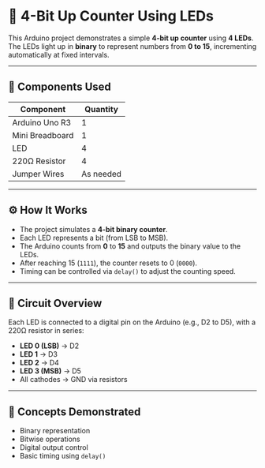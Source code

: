 # 🔢 4-Bit Up Counter Using LEDs

This Arduino project demonstrates a simple **4-bit up counter** using **4 LEDs**. The LEDs light up in **binary** to represent numbers from **0 to 15**, incrementing automatically at fixed intervals.

---

## 🧰 Components Used

| Component           | Quantity |
|---------------------|----------|
| Arduino Uno R3      | 1        |
| Mini Breadboard     | 1        |
| LED                 | 4        |
| 220Ω Resistor       | 4        |
| Jumper Wires        | As needed|

---

## ⚙️ How It Works

- The project simulates a **4-bit binary counter**.
- Each LED represents a bit (from LSB to MSB).
- The Arduino counts from **0** to **15** and outputs the binary value to the LEDs.
- After reaching 15 (`1111`), the counter resets to 0 (`0000`).
- Timing can be controlled via `delay()` to adjust the counting speed.

---

## 🔌 Circuit Overview

Each LED is connected to a digital pin on the Arduino (e.g., D2 to D5), with a 220Ω resistor in series:

- **LED 0 (LSB)** → D2  
- **LED 1** → D3  
- **LED 2** → D4  
- **LED 3 (MSB)** → D5  
- All cathodes → GND via resistors

---

## 🧠 Concepts Demonstrated

- Binary representation
- Bitwise operations
- Digital output control
- Basic timing using `delay()`

